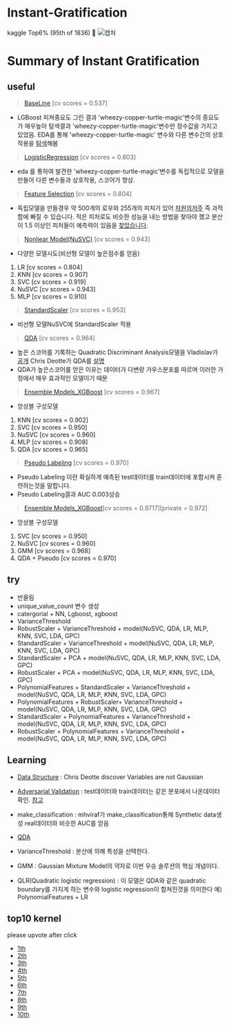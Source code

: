 # Instant-Gratification
kaggle Top6% (95th of 1836) 🥉
![캡처](https://user-images.githubusercontent.com/30254394/60252574-6df26880-9905-11e9-852e-4378182cbc27.PNG)
# Summary of Instant Gratification
## useful
>[BaseLine](https://github.com/ph1545/Instant-Gratification/blob/master/useful/BaseLine%20%20%5Bcv%20scores%20%3D%200.537%5D.ipynb)  [cv scores = 0.537]

- LGBoost 피쳐중요도 그린 결과 'wheezy-copper-turtle-magic'변수의 중요도가 매우높아 탐색결과 'wheezy-copper-turtle-magic'변수만 정수값을 가지고 있었음. EDA를 통해 'wheezy-copper-turtle-magic' 변수와 다른 변수간의 상호작용을 [탐색](https://github.com/ph1545/Instant-Gratification/blob/master/EDA/wheezy-copper-turtle-magic%20EDA.ipynb)해봄
>[LogisticRegression](https://github.com/ph1545/Instant-Gratification/blob/master/useful/LogisticRegression%5Bcv%20scores%20%3D%200.803%5D.ipynb) [cv scores = 0.803]

- eda 를 통하여 발견한 'wheezy-copper-turtle-magic'변수를 독립적으로 모델을 만들어
다른 변수들과 상호작용, 스코어가 향상.

>[Feature Selection](https://github.com/ph1545/Instant-Gratification/blob/master/useful/Feature%20Selection%20%5Bcv%20scores%20%3D%200.804%5D.ipynb) [cv scores = 0.804]

- 독립모델을 만들경우 약 500개의 로우와 255개의 피처가 있어  [차원의저주](https://www.kaggle.com/c/instant-gratification/discussion/93379) 즉 과적합에 빠질 수 있습니다. 적은 피처로도 비슷한 성능을 내는 방법을 찾아야 했고 분산이 1.5 이상인 피처들이 예측력이 있음을 [찾았습니다](https://www.kaggle.com/fchmiel/low-variance-features-useless).

>[Nonliear Model(NuSVC)](https://github.com/ph1545/Instant-Gratification/blob/master/useful/nonliear%20model(NuSVC)%20%5Bcv%20scores%20%3D%200.943%5D.ipynb) [cv scores = 0.943]

- 다양한 모델시도(비선형 모델이 높은점수를 얻음)
1. LR [cv scores = 0.804]
2. KNN [cv scores = 0.907]
3. SVC [cv scores = 0.919]
4. NuSVC [cv scores = 0.943]
5. MLP [cv scores = 0.910]

>[StandardScaler](https://github.com/ph1545/Instant-Gratification/blob/master/useful/StandardScaler%20%20%5Bcv%20scores%20%3D%200.953%5D.ipynb)  [cv scores = 0.953]

- 비선형 모델NuSVC에 StandardScaler 적용

>[QDA](https://github.com/ph1545/Instant-Gratification/blob/master/useful/QDA%20%5Bcv%20scores%20%3D%200.964%5D.ipynb) [cv scores = 0.964]

- 높은 스코어를 기록하는 Quadratic Discriminant Analysis모델을 Vladislav가 [공개](https://www.kaggle.com/speedwagon/quadratic-discriminant-analysis) Chris Deotte가 QDA를 [설명](https://www.kaggle.com/c/instant-gratification/discussion/93843#latest-555637)
- QDA가 높은스코어를 얻은 이유는 데이터가 다변량 가우스분포를 따르며 이러한 가정에서 매우 효과적인 모델이기 때문
>[Ensemble Models_XGBoost](https://github.com/ph1545/Instant-Gratification/blob/master/useful/Ensemble%20Models_xgboost%20%5Bcv%20scores%20%3D%200.967%5D.ipynb) [cv scores = 0.967]

- 앙상블 구성모델
1. KNN [cv scores = 0.902]
2. SVC [cv scores = 0.950]
3. NuSVC [cv scores = 0.960]
4. MLP [cv scores = 0.908]
5. QDA [cv scores = 0.965]

>[Pseudo Labeling](https://github.com/ph1545/Instant-Gratification/blob/master/useful/Pseudo%20Labeling%20%20%5Bcv%20scores%20%3D%200.970%5D.ipynb)  [cv scores = 0.970]

- Pseudo Labeling 이란 확실하게 예측된 test데이터를 train데이터에 포함시켜 훈련하는것을 말합니다.
- Pseudo Labeling결과 AUC 0.003상승

>[Ensemble Models_XGBoost](https://github.com/ph1545/Instant-Gratification/blob/master/useful/%5BEnsemble%20Models_XGBoost%5D%5Bcv%20scores%20%3D%200.9717%5D%5Bprivate%20%3D%200.972%5D.ipynb)[cv scores = 0.9717][private = 0.972]

- 앙상블 구성모델
1. SVC [cv scores = 0.950]
2. NuSVC [cv scores = 0.960]
3. GMM [cv scores = 0.968]
4. QDA + Pseudo [cv scores = 0.970]
## try
- 반올림 
- unique_value_count 변수 생성 
- catergorial + NN, Lgboost, xgboost
- VarianceThreshold
- RobustScaler + VarianceThreshold + model(NuSVC, QDA, LR, MLP, KNN, SVC, LDA, GPC)
- StandardScaler + VarianceThreshold + model(NuSVC, QDA, LR, MLP, KNN, SVC, LDA, GPC)
- StandardScaler + PCA + model(NuSVC, QDA, LR, MLP, KNN, SVC, LDA, GPC)
- RobustScaler + PCA + model(NuSVC, QDA, LR, MLP, KNN, SVC, LDA, GPC)
- PolynomialFeatures + StandardScaler + VarianceThreshold + model(NuSVC, QDA, LR, MLP, KNN, SVC, LDA, GPC)
- PolynomialFeatures + RobustScaler+ VarianceThreshold + model(NuSVC, QDA, LR, MLP, KNN, SVC, LDA, GPC)
- StandardScaler + PolynomialFeatures + VarianceThreshold + model(NuSVC, QDA, LR, MLP, KNN, SVC, LDA, GPC)
- RobustScaler + PolynomialFeatures + VarianceThreshold + model(NuSVC, QDA, LR, MLP, KNN, SVC, LDA, GPC)

## Learning
- [Data Structure](https://www.kaggle.com/cdeotte/support-vector-machine-0-925) : Chris Deotte discover Variables are not Gaussian

- [Adversarial Validation](https://github.com/ph1545/Instant-Gratification/blob/master/Adversarial%20validation/Adversarial%20validation.ipynb) : test데이터와 train데이터는 같은 분포에서 나온데이터 확인. [참고](https://github.com/ph1545/concept-study/blob/master/Adversarial%20validation%20part1.ipynb)

- make_classification : mhviraf가 make_classification통해 Synthetic data생성 real데이터와 비슷한 AUC를 얻음

- [QDA](https://www.kaggle.com/c/instant-gratification/discussion/93843#latest-555637)

- VarianceThreshold : 분산에 의해 특성을 선택한다.

- GMM : Gaussian Mixture Model의 약자로 이번 우승 솔루션의 핵심 개념이다.

- QLR(Quadratic logistic regression) : 이 모델은 QDA와 같은 quadratic boundary를 가지게 하는 변수와 logistic regression이 합쳐진것을 의미한다 예) PolynomialFeatures + LR


## top10 kernel 
please upvote after click
- [1th](https://www.kaggle.com/infinite/v2-all-gmm)
- [2th](https://www.kaggle.com/qiaoshiji/asdfghjkl)
- [3th](https://www.kaggle.com/zaharch/instant-success-gmm)
- [4th](https://www.kaggle.com/rsakata/gmm-with-target-perfect-pred-random-shuffle)
- [5th](https://www.kaggle.com/waylongo/5th-solution)
- [6th](https://www.kaggle.com/c/instant-gratification/discussion/96496)
- [7th](https://www.kaggle.com/cdeotte/3-clusters-per-class-0-975)
- [8th](https://www.kaggle.com/merkylove/10th-public-8th-private-solution)
- [9th](https://www.kaggle.com/yassertabandeh/ingr09)
- [10th](https://www.kaggle.com/raghaw/my-gratification-v2-10th-place-on-public-lb)
